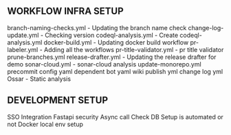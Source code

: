 WORKFLOW INFRA SETUP
-----------------------------------------------------
branch-naming-checks.yml - Updating the branch name check
change-log-update.yml - Checking version
codeql-analysis.yml - Create codeql-analysis.yml
docker-build.yml - Updating docker build workflow
pr-labeler.yml - Adding all the workflows
pr-title-validator.yml - pr title validator
prune-branches.yml
release-drafter.yml - Updating the release drafter for demo
sonar-cloud.yml - sonar-cloud analysis
update-monorepo.yml
precommit config yaml
dependent bot yaml
wiki publish yml
change log yml
Ossar - Static analysis

DEVELOPMENT SETUP
-----------------------------------------------------
SSO Integration
Fastapi security
Async call
Check DB Setup is automated or not
Docker local env setup

